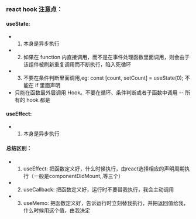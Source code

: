 ### react hook 注意点：
#### useState:
  - 1. 本身是异步执行
  - 2. 如果在 function 内直接调用，而不是在事件处理函数里面调用，则会由于该组件被刷新重复调用而不断执行，陷入死循环
  - 3. 不要在条件判断里面调用,eg: const [count, setCount] = useState(0); 不能在 if 里面声明
  - 只能在函数最外层调用 Hook。不要在循环、条件判断或者子函数中调用 -- 所有的 hook 都是

#### useEffect:
  - 1. 本身是异步执行

#### 总结区别：
- 1. useEffect: 把函数定义好，什么时候执行，由react选择相应的声明周期执行（一般是componentDidMount,,等三个）
- 2. useCallback: 把函数定义好，运行时不要替我执行，我会主动调用
- 3. useMemo: 把函数定义好，告诉运行时立刻替我执行，并把返回值给我，什么时候用这个值，由我决定